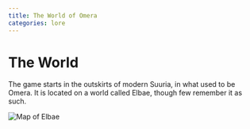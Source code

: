 ```yaml
---
title: The World of Omera
categories: lore
---
```


# The World

The game starts in the outskirts of modern Suuria, in what used to be Omera. It is located on a world called Elbae, though few remember it as such.

![Map of Elbae](maps/elbae.png)
